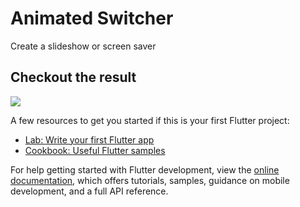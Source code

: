 # Animated Switcher

Create a slideshow or screen saver

## Checkout the result

![](https://github.com/JAtoms/FlutterAnimations/blob/FlutterListPageAnims5/assets/20230105_031350.gif)

A few resources to get you started if this is your first Flutter project:

- [Lab: Write your first Flutter app](https://docs.flutter.dev/get-started/codelab)
- [Cookbook: Useful Flutter samples](https://docs.flutter.dev/cookbook)

For help getting started with Flutter development, view the
[online documentation](https://docs.flutter.dev/), which offers tutorials,
samples, guidance on mobile development, and a full API reference.
